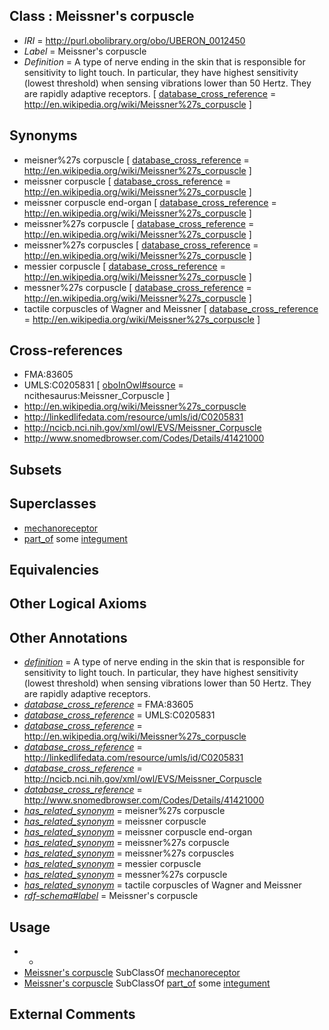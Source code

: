 
## Class : Meissner's corpuscle

 * *IRI* = http://purl.obolibrary.org/obo/UBERON_0012450
 * *Label* = Meissner's corpuscle
 * *Definition* = A type of nerve ending in the skin that is responsible for sensitivity to light touch. In particular, they have highest sensitivity (lowest threshold) when sensing vibrations lower than 50 Hertz. They are rapidly adaptive receptors. [ [database_cross_reference](../../ef/oboInOwl#hasDbXref.md) = http://en.wikipedia.org/wiki/Meissner%27s_corpuscle ]

## Synonyms

 * meisner%27s corpuscle [ [database_cross_reference](../../ef/oboInOwl#hasDbXref.md) = http://en.wikipedia.org/wiki/Meissner%27s_corpuscle ]
 * meissner corpuscle [ [database_cross_reference](../../ef/oboInOwl#hasDbXref.md) = http://en.wikipedia.org/wiki/Meissner%27s_corpuscle ]
 * meissner corpuscle end-organ [ [database_cross_reference](../../ef/oboInOwl#hasDbXref.md) = http://en.wikipedia.org/wiki/Meissner%27s_corpuscle ]
 * meissner%27s corpuscle [ [database_cross_reference](../../ef/oboInOwl#hasDbXref.md) = http://en.wikipedia.org/wiki/Meissner%27s_corpuscle ]
 * meissner%27s corpuscles [ [database_cross_reference](../../ef/oboInOwl#hasDbXref.md) = http://en.wikipedia.org/wiki/Meissner%27s_corpuscle ]
 * messier corpuscle [ [database_cross_reference](../../ef/oboInOwl#hasDbXref.md) = http://en.wikipedia.org/wiki/Meissner%27s_corpuscle ]
 * messner%27s corpuscle [ [database_cross_reference](../../ef/oboInOwl#hasDbXref.md) = http://en.wikipedia.org/wiki/Meissner%27s_corpuscle ]
 * tactile corpuscles of Wagner and Meissner [ [database_cross_reference](../../ef/oboInOwl#hasDbXref.md) = http://en.wikipedia.org/wiki/Meissner%27s_corpuscle ]

## Cross-references

 * FMA:83605
 * UMLS:C0205831 [ [oboInOwl#source](../../ce/oboInOwl#source.md) = ncithesaurus:Meissner_Corpuscle ]
 * http://en.wikipedia.org/wiki/Meissner%27s_corpuscle
 * http://linkedlifedata.com/resource/umls/id/C0205831
 * http://ncicb.nci.nih.gov/xml/owl/EVS/Meissner_Corpuscle
 * http://www.snomedbrowser.com/Codes/Details/41421000

## Subsets


## Superclasses

 * [mechanoreceptor](../../UBERON/49/UBERON_0012449.md)
 * [part_of](../../BFO/50/BFO_0000050.md) some [integument](../../UBERON/99/UBERON_0002199.md)

## Equivalencies


## Other Logical Axioms


## Other Annotations

 * *[definition](../../IAO/15/IAO_0000115.md)* = A type of nerve ending in the skin that is responsible for sensitivity to light touch. In particular, they have highest sensitivity (lowest threshold) when sensing vibrations lower than 50 Hertz. They are rapidly adaptive receptors.
 * *[database_cross_reference](../../ef/oboInOwl#hasDbXref.md)* = FMA:83605
 * *[database_cross_reference](../../ef/oboInOwl#hasDbXref.md)* = UMLS:C0205831
 * *[database_cross_reference](../../ef/oboInOwl#hasDbXref.md)* = http://en.wikipedia.org/wiki/Meissner%27s_corpuscle
 * *[database_cross_reference](../../ef/oboInOwl#hasDbXref.md)* = http://linkedlifedata.com/resource/umls/id/C0205831
 * *[database_cross_reference](../../ef/oboInOwl#hasDbXref.md)* = http://ncicb.nci.nih.gov/xml/owl/EVS/Meissner_Corpuscle
 * *[database_cross_reference](../../ef/oboInOwl#hasDbXref.md)* = http://www.snomedbrowser.com/Codes/Details/41421000
 * *[has_related_synonym](../../ym/oboInOwl#hasRelatedSynonym.md)* = meisner%27s corpuscle
 * *[has_related_synonym](../../ym/oboInOwl#hasRelatedSynonym.md)* = meissner corpuscle
 * *[has_related_synonym](../../ym/oboInOwl#hasRelatedSynonym.md)* = meissner corpuscle end-organ
 * *[has_related_synonym](../../ym/oboInOwl#hasRelatedSynonym.md)* = meissner%27s corpuscle
 * *[has_related_synonym](../../ym/oboInOwl#hasRelatedSynonym.md)* = meissner%27s corpuscles
 * *[has_related_synonym](../../ym/oboInOwl#hasRelatedSynonym.md)* = messier corpuscle
 * *[has_related_synonym](../../ym/oboInOwl#hasRelatedSynonym.md)* = messner%27s corpuscle
 * *[has_related_synonym](../../ym/oboInOwl#hasRelatedSynonym.md)* = tactile corpuscles of Wagner and Meissner
 * *[rdf-schema#label](../../el/rdf-schema#label.md)* = Meissner's corpuscle

## Usage

 * -
 * [Meissner's corpuscle](../../UBERON/50/UBERON_0012450.md) SubClassOf [mechanoreceptor](../../UBERON/49/UBERON_0012449.md)
 * [Meissner's corpuscle](../../UBERON/50/UBERON_0012450.md) SubClassOf [part_of](../../BFO/50/BFO_0000050.md) some [integument](../../UBERON/99/UBERON_0002199.md)

## External Comments

